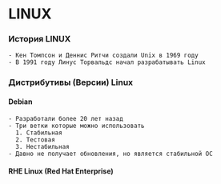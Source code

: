 # LINUX
  ### История LINUX
    - Кен Томпсон и Деннис Ритчи создали Unix в 1969 году
    - В 1991 году Линус Торвальдс начал разрабатывать Linux
  ### Дистрибутивы (Версии) Linux
  #### Debian
    - Разработали более 20 лет назад
    - Три ветки которые можно использовать
      1. Стабильная
      2. Тестовая
      3. Нестабильная
    - Давно не получает обновления, но является стабильной ОС
  #### RHE Linux (Red Hat Enterprise)

